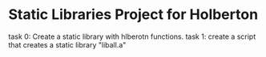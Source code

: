 <h1> Static Libraries Project for Holberton </h1>

task 0: Create a static library with hlberotn functions.
task 1: create a script that creates a static library "liball.a"
